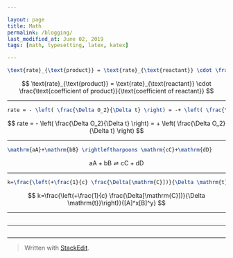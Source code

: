 ```yaml
---

layout: page
title: Math
permalink: /blogging/
last_modified_at: June 02, 2019
tags: [math, typesetting, latex, katex]

---
```


```latex
\text{rate}_{\text{product}} = \text{rate}_{\text{reactant}} \cdot \frac{\text{coefficient of reactant}}{\text{coefficient of product}}
```
$$
\text{rate}_{\text{product}} = \text{rate}_{\text{reactant}} \cdot \frac{\text{coefficient of product}}{\text{coefficient of reactant}}
$$

---

```latex
rate = - \left( \frac{\Delta O_2}{\Delta t} \right) = -+ \left( \frac{\Delta O_2}{\Delta t} \right)
```
$$
rate = - \left( \frac{\Delta O_2}{\Delta t} \right) = + \left( \frac{\Delta O_2}{\Delta t} \right)
$$

---

```latex
\mathrm{aA}+\mathrm{bB} \rightleftharpoons \mathrm{cC}+\mathrm{dD}
```
$$
\mathrm{aA}+\mathrm{bB} \rightleftharpoons \mathrm{cC}+\mathrm{dD}
$$

---

```latex
k=\frac{\left(+\frac{1}{c} \frac{\Delta[\mathrm{C}])}{\Delta \mathrm{t}}\right)}{[A]^x[B]^y}
```
$$
k=\frac{\left(+\frac{1}{c} \frac{\Delta[\mathrm{C}])}{\Delta \mathrm{t}}\right)}{[A]^x[B]^y}
$$

---

```latex
```
$$
$$

---

```latex
```
$$
$$

---

> Written with [StackEdit](https://stackedit.io/).
<!--stackedit_data:
eyJoaXN0b3J5IjpbMTYxMTcxMDIxOCwtMTEyODk2NTkxMl19
-->